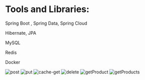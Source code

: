 # Tools and Libraries:
<p> Spring Boot , Spring Data, Spring Cloud </p>
<p> Hibernate, JPA </p>
<p>MySQL</p> 
<p>Redis </p>
<p>Docker </p>



![post](https://github.com/coola37/Stock-Management-Microservices/assets/110453767/dd8a9606-9224-4ca7-86d7-488793a5dac2)
![put](https://github.com/coola37/Stock-Management-Microservices/assets/110453767/61b9fe51-86d6-44d3-a721-a592a0d7ca7c)
![cache-get](https://github.com/coola37/Stock-Management-Microservices/assets/110453767/ac1323c2-05f5-4702-8527-845ed6188f99)
![delete](https://github.com/coola37/Stock-Management-Microservices/assets/110453767/7b9a62f5-13e4-4208-aa89-4430a07b1fd5)
![getProduct](https://github.com/coola37/Stock-Management-Microservices/assets/110453767/316a988a-e0bc-4e67-adbe-049dfb00cb32)
![getProducts](https://github.com/coola37/Stock-Management-Microservices/assets/110453767/aaccdf3e-8ca5-4ee7-a3a7-4b2dbf4a3482)
